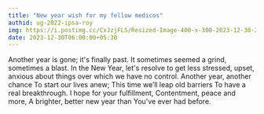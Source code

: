 ```yaml
---
title: "New year wish for my fellow medicos"
authid: ug-2022-ipsa-roy
img: https://i.postimg.cc/CxJzjFLS/Resized-Image-400-x-300-2023-12-30-22-21-34-1896.webp
date: 2023-12-30T06:00:00+05:30
---
```

Another year is gone; it's finally past.
It sometimes seemed a grind, sometimes a blast.
In the New Year, let's resolve
 to get less stressed, upset, anxious
 about things over which we have no control.
Another year, another chance
 To start our lives anew;
 This time we’ll leap old barriers
 To have a real breakthrough.
I hope for your fulfillment,
Contentment, peace and more,
A brighter, better new year than
You've ever had before.
